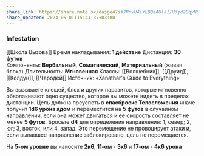 ```yaml
---
share_link: https://share.note.sx/dasge47s#JNnvU4iYLBQaAUlaIIU3jd2GqyN5LpPSJG11QwTcMxU
share_updated: 2024-05-01T15:41:37+03:00
---
```

### Infestation
[[Школа Вызова]]
Время накладывания: **1 действие**
Дистанция: **30 футов**
Компоненты: **Вербальный**, **Соматический**, **Материальный** (живая блоха)
Длительность: **Мгновенная**
Классы: [[Волшебник]], [[Друид]], [[Колдун]], [[Чародей]]
Источник: «Xanathar's Guide to Everything»

Вы вызываете клещей, блох и других паразитов, которые мгновенно обволакивают одно существо, которое вы можете видеть в пределах дистанции. Цель должна преуспеть в **спасброске Телосложения** иначе получит **1d6 урона ядом** и переместится на **5 футов** в случайном направлении, если она может двигаться и её скорость составляет не менее **5 футов**. Бросьте **d4** для определения направления: 1, север; 2, юг; 3, восток; или 4, запад. Это перемещение не провоцирует атаки и, если выпавшее направление заблокировано, цель не перемещается.  
  
На **5-ом уровне** вы наносите **2к6**, **11-ом** - **3к6** и **17-ом** - **4к6 урона**